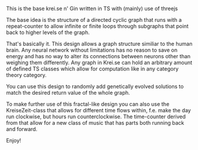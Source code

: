 This is the base krei.se n' Gin written in TS with (mainly) use of threejs

The base idea is the structure of a directed cyclic graph that runs with a repeat-counter to allow infinite or finite loops through subgraphs that point back to higher levels of the graph.

That's basically it. This design allows a graph structure similiar to the human brain. Any neural network without limitations has no reason to save on energy and has no way to alter its connections between neurons other than weighing them differently. Any graph in Krei.se can hold an arbitrary amount of defined TS classes which allow for computation like in any category theory category.

You can use this design to randomly add genetically evolved solutions to match the desired return value of the whole graph.

To make further use of this fractal-like design you can also use the KreiseZeit-class that allows for different time flows within, f.e. make the day run clockwise, but hours run counterclockwise. The time-counter derived from that allow for a new class of music that has parts both running back and forward.

Enjoy!
